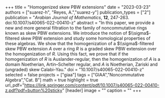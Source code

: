 +++
title = "Homogenized skew PBW extensions"
date = "2023-03-23"
authors = ["suarez-h", "Reyes, A.","suarez-y"]
publication_types = ["2"]
publication = "*Arabian Journal of Mathematics*, **12**, 247-263. doi:10.1007/s40065-022-00410-z"
abstract = "In this paper, we provide a new and more general filtration to the family of noncommutative rings known as skew PBW extensions. We introduce the notion of $\\sigma$-filtered skew PBW extension and study some homological properties of these algebras. We show that the homogenization of a  $\\sigma$-filtered skew PBW extension $A$ over a ring $R$ is a graded skew PBW extension over the homogenization of $R$. Using this fact, we prove that if the homogenization of $R$ is Auslander-regular, then the homogenization of $A$ is a domain Noetherian, Artin–Schelter regular, and $A$ is Noetherian, Zariski and (ungraded) skew Calabi–Yau."
doi = "10.1007/s40065-022-00410-z"
selected = false
projects = ["giaa"]
tags = ["GIAA","Noncommutative Algebra","Cat. B"]
math = true
highlight = true
url_pdf="https://link.springer.com/content/pdf/10.1007/s40065-022-00410-z.pdf?pdf=button%20sticky"
[header]
image = ""
caption = ""
+++
